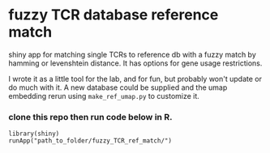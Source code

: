 # fuzzy TCR database reference match
shiny app for matching single TCRs to reference db with a fuzzy match by hamming or levenshtein distance. 
It has options for gene usage restrictions.

I wrote it as a little tool for the lab, and for fun, but probably won't update or do much with it.
A new database could be supplied and the umap embedding rerun using `make_ref_umap.py` to customize it.

### clone this repo then run code below in R.
```
library(shiny)
runApp("path_to_folder/fuzzy_TCR_ref_match/")
````
